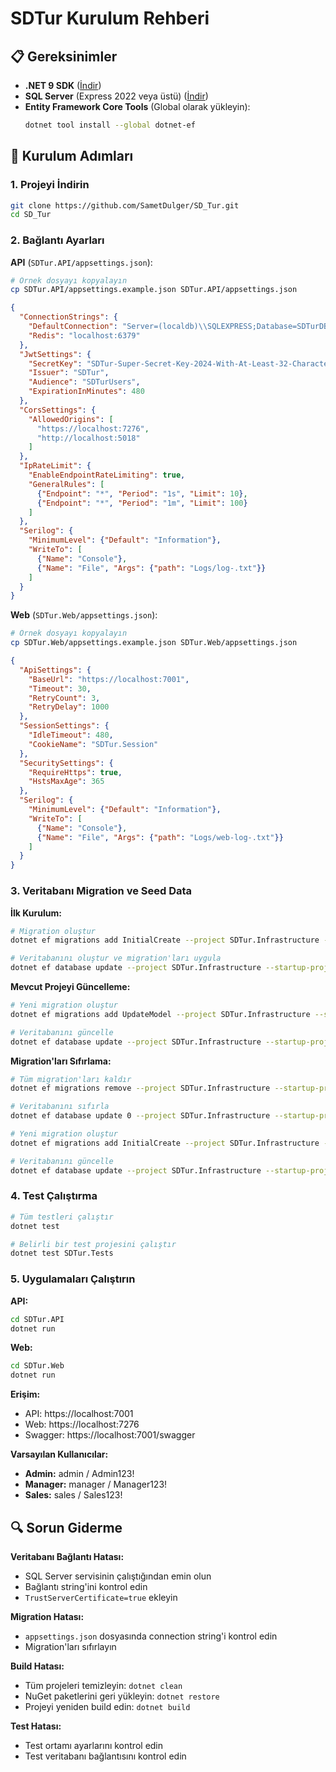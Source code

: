 # SDTur Kurulum Rehberi

## 📋 Gereksinimler

- **.NET 9 SDK** ([İndir](https://dotnet.microsoft.com/download/dotnet/9.0))
- **SQL Server** (Express 2022 veya üstü) ([İndir](https://www.microsoft.com/en-us/sql-server/sql-server-downloads))
- **Entity Framework Core Tools** (Global olarak yükleyin):
  ```bash
  dotnet tool install --global dotnet-ef
  ```

## 🚀 Kurulum Adımları

### 1. Projeyi İndirin
```bash
git clone https://github.com/SametDulger/SD_Tur.git
cd SD_Tur
```

### 2. Bağlantı Ayarları

**API** (`SDTur.API/appsettings.json`):
```bash
# Örnek dosyayı kopyalayın
cp SDTur.API/appsettings.example.json SDTur.API/appsettings.json
```

```json
{
  "ConnectionStrings": {
    "DefaultConnection": "Server=(localdb)\\SQLEXPRESS;Database=SDTurDB;Trusted_Connection=true;MultipleActiveResultSets=true;TrustServerCertificate=true",
    "Redis": "localhost:6379"
  },
  "JwtSettings": {
    "SecretKey": "SDTur-Super-Secret-Key-2024-With-At-Least-32-Characters-Long",
    "Issuer": "SDTur",
    "Audience": "SDTurUsers",
    "ExpirationInMinutes": 480
  },
  "CorsSettings": {
    "AllowedOrigins": [
      "https://localhost:7276",
      "http://localhost:5018"
    ]
  },
  "IpRateLimit": {
    "EnableEndpointRateLimiting": true,
    "GeneralRules": [
      {"Endpoint": "*", "Period": "1s", "Limit": 10},
      {"Endpoint": "*", "Period": "1m", "Limit": 100}
    ]
  },
  "Serilog": {
    "MinimumLevel": {"Default": "Information"},
    "WriteTo": [
      {"Name": "Console"},
      {"Name": "File", "Args": {"path": "Logs/log-.txt"}}
    ]
  }
}
```

**Web** (`SDTur.Web/appsettings.json`):
```bash
# Örnek dosyayı kopyalayın
cp SDTur.Web/appsettings.example.json SDTur.Web/appsettings.json
```

```json
{
  "ApiSettings": {
    "BaseUrl": "https://localhost:7001",
    "Timeout": 30,
    "RetryCount": 3,
    "RetryDelay": 1000
  },
  "SessionSettings": {
    "IdleTimeout": 480,
    "CookieName": "SDTur.Session"
  },
  "SecuritySettings": {
    "RequireHttps": true,
    "HstsMaxAge": 365
  },
  "Serilog": {
    "MinimumLevel": {"Default": "Information"},
    "WriteTo": [
      {"Name": "Console"},
      {"Name": "File", "Args": {"path": "Logs/web-log-.txt"}}
    ]
  }
}
```

### 3. Veritabanı Migration ve Seed Data

**İlk Kurulum:**
```bash
# Migration oluştur
dotnet ef migrations add InitialCreate --project SDTur.Infrastructure --startup-project SDTur.API

# Veritabanını oluştur ve migration'ları uygula
dotnet ef database update --project SDTur.Infrastructure --startup-project SDTur.API
```

**Mevcut Projeyi Güncelleme:**
```bash
# Yeni migration oluştur
dotnet ef migrations add UpdateModel --project SDTur.Infrastructure --startup-project SDTur.API

# Veritabanını güncelle
dotnet ef database update --project SDTur.Infrastructure --startup-project SDTur.API
```

**Migration'ları Sıfırlama:**
```bash
# Tüm migration'ları kaldır
dotnet ef migrations remove --project SDTur.Infrastructure --startup-project SDTur.API

# Veritabanını sıfırla
dotnet ef database update 0 --project SDTur.Infrastructure --startup-project SDTur.API

# Yeni migration oluştur
dotnet ef migrations add InitialCreate --project SDTur.Infrastructure --startup-project SDTur.API

# Veritabanını güncelle
dotnet ef database update --project SDTur.Infrastructure --startup-project SDTur.API
```

### 4. Test Çalıştırma
```bash
# Tüm testleri çalıştır
dotnet test

# Belirli bir test projesini çalıştır
dotnet test SDTur.Tests
```

### 5. Uygulamaları Çalıştırın

**API:**
```bash
cd SDTur.API
dotnet run
```

**Web:**
```bash
cd SDTur.Web
dotnet run
```

**Erişim:**
- API: https://localhost:7001
- Web: https://localhost:7276
- Swagger: https://localhost:7001/swagger

**Varsayılan Kullanıcılar:**
- **Admin:** admin / Admin123!
- **Manager:** manager / Manager123!
- **Sales:** sales / Sales123!

## 🔍 Sorun Giderme

**Veritabanı Bağlantı Hatası:**
- SQL Server servisinin çalıştığından emin olun
- Bağlantı string'ini kontrol edin
- `TrustServerCertificate=true` ekleyin

**Migration Hatası:**
- `appsettings.json` dosyasında connection string'i kontrol edin
- Migration'ları sıfırlayın

**Build Hatası:**
- Tüm projeleri temizleyin: `dotnet clean`
- NuGet paketlerini geri yükleyin: `dotnet restore`
- Projeyi yeniden build edin: `dotnet build`

**Test Hatası:**
- Test ortamı ayarlarını kontrol edin
- Test veritabanı bağlantısını kontrol edin 